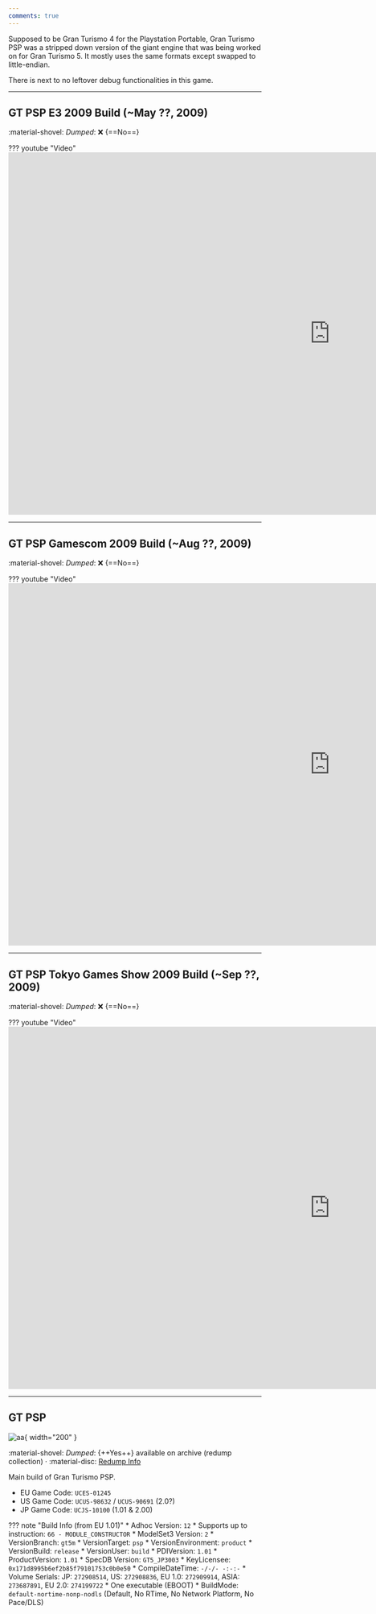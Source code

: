 ```yaml
---
comments: true
---
```


Supposed to be Gran Turismo 4 for the Playstation Portable, Gran Turismo PSP was a stripped down version of the giant engine that was being worked on for Gran Turismo 5. It mostly uses the same formats except swapped to little-endian. 

There is next to no leftover debug functionalities in this game.

---

## GT PSP E3 2009 Build (~May ??, 2009)

:material-shovel: *Dumped*: :x: {==No==}

??? youtube "Video"
    <iframe width="1280" height="720" src="https://www.youtube.com/embed/zT3Wdi-XO18" title="Legit Reviews@ E3 2009 - PSP Running Gran Turismo pt2" frameborder="0" allow="accelerometer; autoplay; clipboard-write; encrypted-media; gyroscope; picture-in-picture; web-share" allowfullscreen></iframe>

---

## GT PSP Gamescom 2009 Build (~Aug ??, 2009)

:material-shovel: *Dumped*: :x: {==No==}

??? youtube "Video"
    <iframe width="1280" height="720" src="https://www.youtube.com/embed/ufHkFqqulSo" title="GT PSP GamePlay Nurnburgring @ GamesCom" frameborder="0" allow="accelerometer; autoplay; clipboard-write; encrypted-media; gyroscope; picture-in-picture; web-share" allowfullscreen></iframe>

---

## GT PSP Tokyo Games Show 2009 Build (~Sep ??, 2009)

:material-shovel: *Dumped*: :x: {==No==}

??? youtube "Video"
    <iframe width="1280" height="720" src="https://www.youtube.com/embed/DtEcrW7mGAI" title="GamingAhead TGS 09 PSPgo &amp; Gran Turismo PSP" frameborder="0" allow="accelerometer; autoplay; clipboard-write; encrypted-media; gyroscope; picture-in-picture; web-share" allowfullscreen></iframe>

---

## GT PSP

![aa](../images/covers/gtpsp.png){ width="200" }

:material-shovel: *Dumped*: {++Yes++} available on archive (redump collection) · :material-disc: [Redump Info](http://redump.org/discs/quicksearch/gran-turismo/)

Main build of Gran Turismo PSP.

* EU Game Code: `UCES-01245`
* US Game Code: `UCUS-98632` / `UCUS-90691` (2.0?)
* JP Game Code: `UCJS-10100` (1.01 & 2.00)

??? note "Build Info (from EU 1.01)"
    * Adhoc Version: `12`
    * Supports up to instruction: `66 - MODULE_CONSTRUCTOR`
    * ModelSet3 Version: `2`
    * VersionBranch: `gt5m`
    * VersionTarget: `psp`
    * VersionEnvironment: `product`
    * VersionBuild: `release`
    * VersionUser: `build`
    * PDIVersion: `1.01`
    * ProductVersion: `1.01`
    * SpecDB Version: `GT5_JP3003`
    * KeyLicensee: `0x171d8995b6ef2b85f79101753c0b0e50`
    * CompileDateTime: `-/-/- -:-:-`
    * Volume Serials: JP: `272908514`, US: `272908836`, EU 1.0: `272909914`, ASIA: `273687891`, EU 2.0: `274199722`
    * One executable (EBOOT)
    * BuildMode: `default-nortime-nonp-nodls` (Default, No RTime, No Network Platform, No Pace/DLS)
